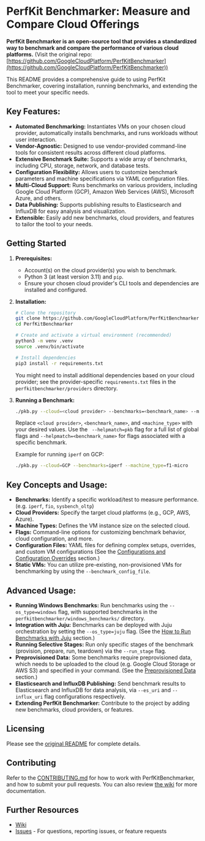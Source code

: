 # PerfKit Benchmarker: Measure and Compare Cloud Offerings 

**PerfKit Benchmarker is an open-source tool that provides a standardized way to benchmark and compare the performance of various cloud platforms.** (Visit the original repo: [https://github.com/GoogleCloudPlatform/PerfKitBenchmarker](https://github.com/GoogleCloudPlatform/PerfKitBenchmarker))

This README provides a comprehensive guide to using PerfKit Benchmarker, covering installation, running benchmarks, and extending the tool to meet your specific needs.

## Key Features:

*   **Automated Benchmarking:** Instantiates VMs on your chosen cloud provider, automatically installs benchmarks, and runs workloads without user interaction.
*   **Vendor-Agnostic:** Designed to use vendor-provided command-line tools for consistent results across different cloud platforms.
*   **Extensive Benchmark Suite:** Supports a wide array of benchmarks, including CPU, storage, network, and database tests.
*   **Configuration Flexibility:** Allows users to customize benchmark parameters and machine specifications via YAML configuration files.
*   **Multi-Cloud Support:** Runs benchmarks on various providers, including Google Cloud Platform (GCP), Amazon Web Services (AWS), Microsoft Azure, and others.
*   **Data Publishing:** Supports publishing results to Elasticsearch and InfluxDB for easy analysis and visualization.
*   **Extensible:** Easily add new benchmarks, cloud providers, and features to tailor the tool to your needs.

## Getting Started

1.  **Prerequisites:**
    *   Account(s) on the cloud provider(s) you wish to benchmark.
    *   Python 3 (at least version 3.11) and `pip`.
    *   Ensure your chosen cloud provider's CLI tools and dependencies are installed and configured.

2.  **Installation:**
    ```bash
    # Clone the repository
    git clone https://github.com/GoogleCloudPlatform/PerfKitBenchmarker.git
    cd PerfKitBenchmarker

    # Create and activate a virtual environment (recommended)
    python3 -m venv .venv
    source .venv/bin/activate

    # Install dependencies
    pip3 install -r requirements.txt
    ```
    You might need to install additional dependencies based on your cloud provider; see the provider-specific `requirements.txt` files in the `perfkitbenchmarker/providers` directory.

3.  **Running a Benchmark:**
    ```bash
    ./pkb.py --cloud=<cloud provider> --benchmarks=<benchmark_name> --machine_type=<machine_type> <optional flags>
    ```
    Replace `<cloud provider>`, `<benchmark_name>`, and `<machine_type>` with your desired values. Use the ` --helpmatch=pkb` flag for a full list of global flags and `--helpmatch=<benchmark_name>` for flags associated with a specific benchmark.

    Example for running `iperf` on GCP:
    ```bash
    ./pkb.py --cloud=GCP --benchmarks=iperf --machine_type=f1-micro
    ```

## Key Concepts and Usage:

*   **Benchmarks:** Identify a specific workload/test to measure performance. (e.g. `iperf`, `fio`, `sysbench_oltp`)
*   **Cloud Providers:** Specify the target cloud platforms (e.g., GCP, AWS, Azure).
*   **Machine Types:** Defines the VM instance size on the selected cloud.
*   **Flags:** Command-line options for customizing benchmark behavior, cloud configuration, and more.
*   **Configuration Files:** YAML files for defining complex setups, overrides, and custom VM configurations (See the [Configurations and Configuration Overrides](#configurations-and-configuration-overrides) section.)
*   **Static VMs:** You can utilize pre-existing, non-provisioned VMs for benchmarking by using the `--benchmark_config_file`.

## Advanced Usage:

*   **Running Windows Benchmarks:** Run benchmarks using the `--os_type=windows` flag, with supported benchmarks in the `perfkitbenchmarker/windows_benchmarks/` directory.
*   **Integration with Juju:** Benchmarks can be deployed with Juju orchestration by setting the `--os_type=juju` flag. (See the [How to Run Benchmarks with Juju](#how-to-run-benchmarks-with-juju) section.)
*   **Running Selective Stages:** Run only specific stages of the benchmark (provision, prepare, run, teardown) via the `--run_stage` flag.
*   **Preprovisioned Data:** Some benchmarks require preprovisioned data, which needs to be uploaded to the cloud (e.g. Google Cloud Storage or AWS S3) and specified in your command. (See the [Preprovisioned Data](#preprovisioned-data) section.)
*   **Elasticsearch and InfluxDB Publishing:** Send benchmark results to Elasticsearch and InfluxDB for data analysis, via `--es_uri` and `--influx_uri` flag configurations respectively.
*   **Extending PerfKit Benchmarker:** Contribute to the project by adding new benchmarks, cloud providers, or features.

## Licensing
Please see the [original README](https://github.com/GoogleCloudPlatform/PerfKitBenchmarker) for complete details.

## Contributing

Refer to the [CONTRIBUTING.md](https://github.com/GoogleCloudPlatform/PerfKitBenchmarker/blob/master/CONTRIBUTING.md) for how to work with PerfKitBenchmarker, and how to submit your pull requests. You can also review [the wiki](https://github.com/GoogleCloudPlatform/PerfKitBenchmarker/wiki) for more documentation.

## Further Resources

*   [Wiki](https://github.com/GoogleCloudPlatform/PerfKitBenchmarker/wiki)
*   [Issues](https://github.com/GoogleCloudPlatform/PerfKitBenchmarker/issues) -  For questions, reporting issues, or feature requests